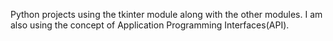 Python projects using the tkinter module along with the other modules.
I am also using the concept of Application Programming Interfaces(API).
